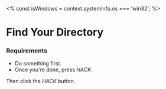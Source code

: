 <% const isWindows = context.systemInfo.os === 'win32'; %>

# Find Your Directory

<div class="aside">
<h3>Requirements</h3>
<ul>
  <li>Do something first.</li>
  <li>Once you're done, press <em>HACK</em>.</li>
</ul>
</div>

Then click the _HACK_ button.
